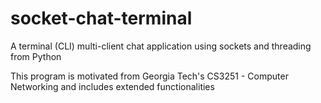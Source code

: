 # socket-chat-terminal
A terminal (CLI) multi-client chat application using sockets and threading from Python

This program is motivated from Georgia Tech's CS3251 - Computer Networking and includes extended functionalities 
